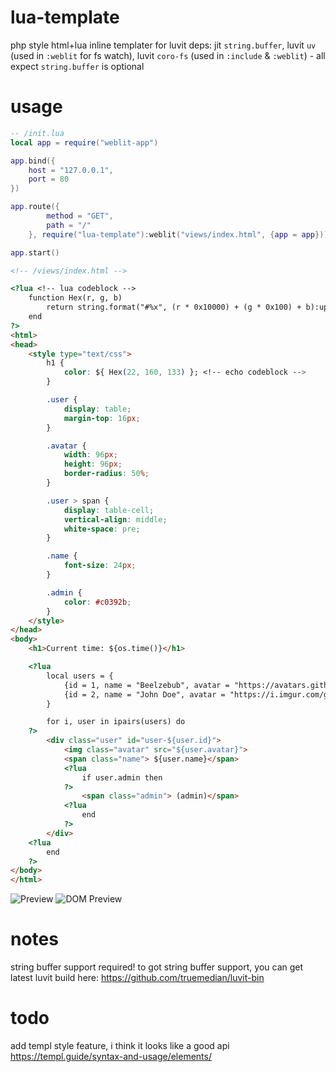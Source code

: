 # lua-template
php style html+lua inline templater for luvit
deps: jit `string.buffer`, luvit `uv` (used in `:weblit` for fs watch), luvit `coro-fs` (used in `:include` & `:weblit`) - all expect `string.buffer` is optional

# usage
```lua
-- /init.lua
local app = require("weblit-app")

app.bind({
	host = "127.0.0.1",
	port = 80
})

app.route({
		method = "GET",
		path = "/"
	}, require("lua-template"):weblit("views/index.html", {app = app}))

app.start()
```
```html
<!-- /views/index.html -->

<?lua <!-- lua codeblock -->
	function Hex(r, g, b)
		return string.format("#%x", (r * 0x10000) + (g * 0x100) + b):upper()
	end
?>
<html>
<head>
	<style type="text/css">
		h1 {
			color: ${ Hex(22, 160, 133) }; <!-- echo codeblock -->
		}

		.user {
			display: table;
			margin-top: 16px;
		}

		.avatar {
			width: 96px;
			height: 96px;
			border-radius: 50%;
		}

		.user > span {
			display: table-cell;
			vertical-align: middle;
			white-space: pre;
		}

		.name {
			font-size: 24px;
		}

		.admin {
			color: #c0392b;
		}
	</style>
</head>
<body>
	<h1>Current time: ${os.time()}</h1>

	<?lua
		local users = {
			{id = 1, name = "Beelzebub", avatar = "https://avatars.githubusercontent.com/u/34854689", admin = true},
			{id = 2, name = "John Doe", avatar = "https://i.imgur.com/gQMQB7e.jpeg"}
		}

		for i, user in ipairs(users) do
	?>
		<div class="user" id="user-${user.id}">
			<img class="avatar" src="${user.avatar}">
			<span class="name"> ${user.name}</span>
			<?lua
				if user.admin then
			?>
				<span class="admin"> (admin)</span>
			<?lua
				end
			?>
		</div>
	<?lua
		end
	?>
</body>
</html>
```
![Preview](https://user-images.githubusercontent.com/34854689/221614096-5cbb3d1c-e70a-46d3-81a8-76e48e1fa1a7.png)
![DOM Preview](https://user-images.githubusercontent.com/34854689/221614401-37bcf860-554f-466c-a7a0-abf5d3da3407.png)

# notes
string buffer support required! 
to got string buffer support, you can get latest luvit build here: https://github.com/truemedian/luvit-bin

# todo
add templ style feature, i think it looks like a good api
https://templ.guide/syntax-and-usage/elements/
